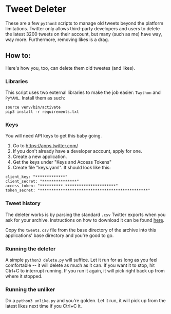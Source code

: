 # Tweet Deleter

These are a few `python3` scripts to manage old tweets beyond the platform limitations. Twitter only allows third-party developers and users to delete the latest 3200 tweets on their account, but many (such as me) have way, way more. Furthermore, removing likes is a drag. 

## How to:

Here's how you, too, can delete them old tweetes (and likes).

### Libraries
This script uses two external libraries to make the job easier: `Twython` and `PyYAML`. Install them as such:

```virtualenv venv
source venv/bin/activate
pip3 install -r requirements.txt
```

### Keys
You will need API keys to get this baby going. 

1. Go to https://apps.twitter.com/ 
2. If you don't already have a developer account, apply for one.
3. Create a new application.
4. Get the keys under "Keys and Access Tokens"
5. Create file "keys.yaml". It should look like this:
```
client_key: "*************"
client_secret: "***************"
access_token: "**********-**********************"
token_secret: "***********************************************"
```

### Tweet history

The deleter works is by parsing the standard `.csv` Twitter exports when you ask for your archive. Instructions on how to download it can be found [here](https://help.twitter.com/en/managing-your-account/how-to-download-your-twitter-archive).

Copy the `tweets.csv` file from the base directory of the archive into this applications' base directory and you're good to go.

### Running the deleter

A simple ```python3 delete.py``` will suffice. Let it run for as long as you feel comfortable -- it will delete as much as it can. If you want it to stop, hit Ctrl+C to interrupt running. If you run it again, it will pick right back up from where it stopped.

### Running the unliker

Do a ```python3 unlike.py``` and you're golden. Let it run, it will pick up from the latest likes next time if you Ctrl+C it.
